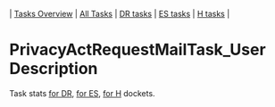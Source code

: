 | [Tasks Overview](../tasks-overview.md) | [All Tasks](../alltasks.md) | [DR tasks](../docket-DR/tasklist.md) | [ES tasks](../docket-ES/tasklist.md) | [H tasks](../docket-H/tasklist.md) |
# PrivacyActRequestMailTask_User Description

Task stats [for DR](../docket-DR/PrivacyActRequestMailTask_User.md), [for ES](../docket-ES/PrivacyActRequestMailTask_User.md), [for H](../docket-H/PrivacyActRequestMailTask_User.md) dockets.

